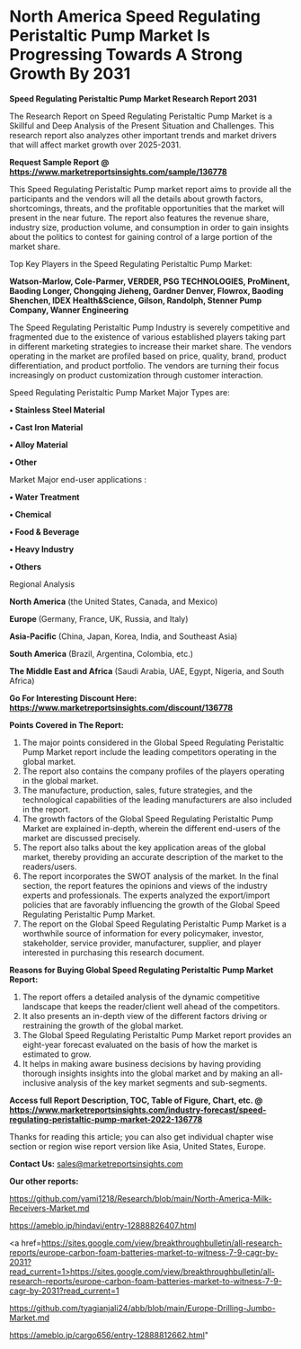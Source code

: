 # North America Speed Regulating Peristaltic Pump Market Is Progressing Towards A Strong Growth By 2031

<strong>Speed Regulating Peristaltic Pump Market Research Report 2031</strong>

The Research Report on Speed Regulating Peristaltic Pump Market is a Skillful and Deep Analysis of the Present Situation and Challenges. This research report also analyzes other important trends and market drivers that will affect market growth over 2025-2031.

<strong>Request Sample Report @ <a href=https://www.marketreportsinsights.com/sample/136778>https://www.marketreportsinsights.com/sample/136778</a></strong>

This Speed Regulating Peristaltic Pump market report aims to provide all the participants and the vendors will all the details about growth factors, shortcomings, threats, and the profitable opportunities that the market will present in the near future. The report also features the revenue share, industry size, production volume, and consumption in order to gain insights about the politics to contest for gaining control of a large portion of the market share.

Top Key Players in the Speed Regulating Peristaltic Pump Market:

<strong>Watson-Marlow, Cole-Parmer, VERDER, PSG TECHNOLOGIES, ProMinent, Baoding Longer, Chongqing Jieheng, Gardner Denver, Flowrox, Baoding Shenchen, IDEX Health&Science, Gilson, Randolph, Stenner Pump Company, Wanner Engineering</strong>

The Speed Regulating Peristaltic Pump Industry is severely competitive and fragmented due to the existence of various established players taking part in different marketing strategies to increase their market share. The vendors operating in the market are profiled based on price, quality, brand, product differentiation, and product portfolio. The vendors are turning their focus increasingly on product customization through customer interaction.

Speed Regulating Peristaltic Pump Market Major Types are:

<strong>• Stainless Steel Material

• Cast Iron Material

• Alloy Material

• Other</strong>

Market Major end-user applications :

<strong>• Water Treatment

• Chemical

• Food & Beverage

• Heavy Industry

• Others</strong>

Regional Analysis

</u><strong><b>North America</b></strong> (the United States, Canada, and Mexico)

<strong><b>Europe </b></strong>(Germany, France, UK, Russia, and Italy)

<strong><b>Asia-Pacific</b></strong> (China, Japan, Korea, India, and Southeast Asia)

<strong><b>South America</b></strong> (Brazil, Argentina, Colombia, etc.)

<strong><b>The Middle East and Africa</b></strong> (Saudi Arabia, UAE, Egypt, Nigeria, and South Africa)

<strong>Go For Interesting Discount Here: <a href=https://www.marketreportsinsights.com/discount/136778>https://www.marketreportsinsights.com/discount/136778</a></strong>

<strong>Points Covered in The Report:</strong>
<ol>
  <li>The major points considered in the Global Speed Regulating Peristaltic Pump Market report include the leading competitors operating in the global market.</li>
  <li>The report also contains the company profiles of the players operating in the global market.</li>
  <li>The manufacture, production, sales, future strategies, and the technological capabilities of the leading manufacturers are also included in the report.</li>
  <li>The growth factors of the Global Speed Regulating Peristaltic Pump Market are explained in-depth, wherein the different end-users of the market are discussed precisely.</li>
  <li>The report also talks about the key application areas of the global market, thereby providing an accurate description of the market to the readers/users.</li>
  <li>The report incorporates the SWOT analysis of the market. In the final section, the report features the opinions and views of the industry experts and professionals. The experts analyzed the export/import policies that are favorably influencing the growth of the Global Speed Regulating Peristaltic Pump Market.</li>
  <li>The report on the Global Speed Regulating Peristaltic Pump Market is a worthwhile source of information for every policymaker, investor, stakeholder, service provider, manufacturer, supplier, and player interested in purchasing this research document.</li>
</ol>
<strong>Reasons for Buying Global Speed Regulating Peristaltic Pump Market Report:</strong>

<ol>
  <li>The report offers a detailed analysis of the dynamic competitive landscape that keeps the reader/client well ahead of the competitors.</li>
  <li>It also presents an in-depth view of the different factors driving or restraining the growth of the global market.</li>
  <li>The Global Speed Regulating Peristaltic Pump Market report provides an eight-year forecast evaluated on the basis of how the market is estimated to grow.</li>
  <li>It helps in making aware business decisions by having providing thorough insights insights into the global market and by making an all-inclusive analysis of the key market segments and sub-segments.</li>
</ol>
<strong>Access full Report Description, TOC, Table of Figure, Chart, etc. @ <a href=https://www.marketreportsinsights.com/industry-forecast/speed-regulating-peristaltic-pump-market-2022-136778>https://www.marketreportsinsights.com/industry-forecast/speed-regulating-peristaltic-pump-market-2022-136778</a></strong>


Thanks for reading this article; you can also get individual chapter wise section or region wise report version like Asia, United States, Europe.

<strong>Contact Us:</strong>
sales@marketreportsinsights.com

<strong>Our other reports:</strong>

<a href=https://github.com/yami1218/Research/blob/main/North-America-Milk-Receivers-Market.md>https://github.com/yami1218/Research/blob/main/North-America-Milk-Receivers-Market.md</a>

<a href=https://ameblo.jp/hindavi/entry-12888826407.html>https://ameblo.jp/hindavi/entry-12888826407.html</a>

<a href=https://sites.google.com/view/breakthroughbulletin/all-research-reports/europe-carbon-foam-batteries-market-to-witness-7-9-cagr-by-2031?read_current=1>https://sites.google.com/view/breakthroughbulletin/all-research-reports/europe-carbon-foam-batteries-market-to-witness-7-9-cagr-by-2031?read_current=1</a>

<a href=https://github.com/tyagianjali24/abb/blob/main/Europe-Drilling-Jumbo-Market.md>https://github.com/tyagianjali24/abb/blob/main/Europe-Drilling-Jumbo-Market.md</a>

<a href=https://ameblo.jp/cargo656/entry-12888812662.html>https://ameblo.jp/cargo656/entry-12888812662.html</a>"
